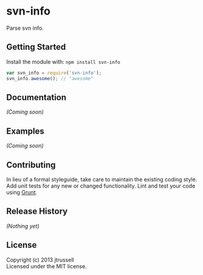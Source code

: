 # svn-info

Parse svn info.

## Getting Started
Install the module with: `npm install svn-info`

```javascript
var svn_info = require('svn-info');
svn_info.awesome(); // "awesome"
```

## Documentation
_(Coming soon)_

## Examples
_(Coming soon)_

## Contributing
In lieu of a formal styleguide, take care to maintain the existing coding style. Add unit tests for any new or changed functionality. Lint and test your code using [Grunt](http://gruntjs.com/).

## Release History
_(Nothing yet)_

## License
Copyright (c) 2013 jtrussell  
Licensed under the MIT license.
